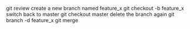 git review 
create a new branch named feature_x
git checkout -b feature_x
switch back to master
git checkout master
delete the branch again
git branch -d feature_x
git merge 